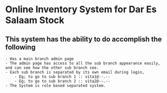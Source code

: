 # Online Inventory System for Dar Es Salaam Stock
## This system has the ability to do accomplish the following
    - Has a main branch admin page
    - The admin page has access to all the sub branch appearance easily, and can see how the other sub branch see.
    - Each sub branch is separated by its own email during login,
        - Eg; to go to sub branch 1 :: vita1@--.--
        - Eg; to go to sub branch 2 :: vita2@--.--
    - The System is role based separated system.
